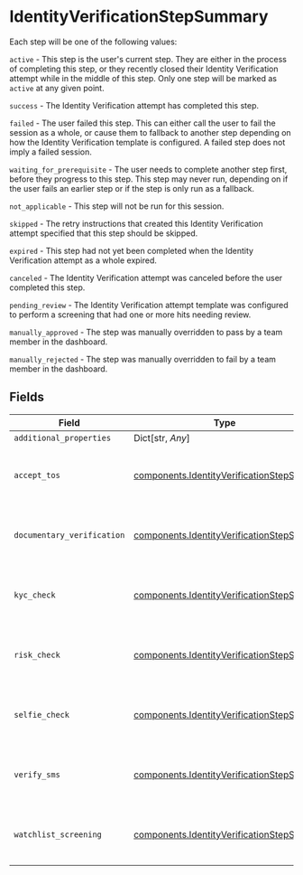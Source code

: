 # IdentityVerificationStepSummary

Each step will be one of the following values:


`active` - This step is the user's current step. They are either in the process of completing this step, or they recently closed their Identity Verification attempt while in the middle of this step. Only one step will be marked as `active` at any given point.

`success` - The Identity Verification attempt has completed this step.

`failed` - The user failed this step. This can either call the user to fail the session as a whole, or cause them to fallback to another step depending on how the Identity Verification template is configured. A failed step does not imply a failed session.

`waiting_for_prerequisite` - The user needs to complete another step first, before they progress to this step. This step may never run, depending on if the user fails an earlier step or if the step is only run as a fallback.

`not_applicable` - This step will not be run for this session.

`skipped` - The retry instructions that created this Identity Verification attempt specified that this step should be skipped.

`expired` - This step had not yet been completed when the Identity Verification attempt as a whole expired.

`canceled` - The Identity Verification attempt was canceled before the user completed this step.

`pending_review` - The Identity Verification attempt template was configured to perform a screening that had one or more hits needing review.

`manually_approved` - The step was manually overridden to pass by a team member in the dashboard.

`manually_rejected` - The step was manually overridden to fail by a team member in the dashboard.


## Fields

| Field                                                                                              | Type                                                                                               | Required                                                                                           | Description                                                                                        | Example                                                                                            |
| -------------------------------------------------------------------------------------------------- | -------------------------------------------------------------------------------------------------- | -------------------------------------------------------------------------------------------------- | -------------------------------------------------------------------------------------------------- | -------------------------------------------------------------------------------------------------- |
| `additional_properties`                                                                            | Dict[str, *Any*]                                                                                   | :heavy_minus_sign:                                                                                 | N/A                                                                                                |                                                                                                    |
| `accept_tos`                                                                                       | [components.IdentityVerificationStepStatus](../../models/shared/identityverificationstepstatus.md) | :heavy_check_mark:                                                                                 | The status of a step in the identity verification process.                                         | success                                                                                            |
| `documentary_verification`                                                                         | [components.IdentityVerificationStepStatus](../../models/shared/identityverificationstepstatus.md) | :heavy_check_mark:                                                                                 | The status of a step in the identity verification process.                                         | success                                                                                            |
| `kyc_check`                                                                                        | [components.IdentityVerificationStepStatus](../../models/shared/identityverificationstepstatus.md) | :heavy_check_mark:                                                                                 | The status of a step in the identity verification process.                                         | success                                                                                            |
| `risk_check`                                                                                       | [components.IdentityVerificationStepStatus](../../models/shared/identityverificationstepstatus.md) | :heavy_check_mark:                                                                                 | The status of a step in the identity verification process.                                         | success                                                                                            |
| `selfie_check`                                                                                     | [components.IdentityVerificationStepStatus](../../models/shared/identityverificationstepstatus.md) | :heavy_check_mark:                                                                                 | The status of a step in the identity verification process.                                         | success                                                                                            |
| `verify_sms`                                                                                       | [components.IdentityVerificationStepStatus](../../models/shared/identityverificationstepstatus.md) | :heavy_check_mark:                                                                                 | The status of a step in the identity verification process.                                         | success                                                                                            |
| `watchlist_screening`                                                                              | [components.IdentityVerificationStepStatus](../../models/shared/identityverificationstepstatus.md) | :heavy_check_mark:                                                                                 | The status of a step in the identity verification process.                                         | success                                                                                            |